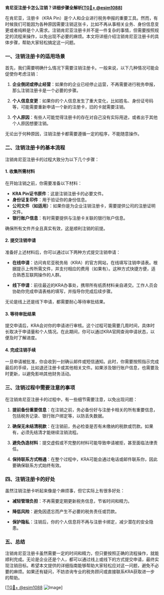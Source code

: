 **肯尼亚注册卡怎么注销？详细步骤全解析[[TG💪+ @esim1088](https://t.me/s/esim1088)]**

在肯尼亚，注册卡（KRA Pin）是个人和企业进行税务申报的重要工具。然而，有时候我们可能因为各种原因需要注销这张卡，比如不再从事相关业务、身份信息变更或者纯粹是个人需求。注销肯尼亚注册卡并不是一件复杂的事情，但需要按照规定的流程来操作，以免出现不必要的麻烦。本文将详细介绍注销肯尼亚注册卡的具体步骤，帮助大家轻松搞定这一问题。

### 一、注销注册卡的适用场景

首先，我们需要明确什么情况下需要注销注册卡。一般来说，以下几种情况可能会促使你考虑注销：

1. **企业倒闭或停止经营**：如果你的企业已经停止运营，不再需要进行税务申报，那么注销注册卡是一个必要的步骤。
   
2. **个人信息变更**：如果你的个人信息发生了重大变化，比如姓名、身份证号码等，可能需要重新申请一个新的注册卡，旧的卡就需要注销。

3. **个人原因**：有些人可能觉得注册卡的存在对自己没有实际用途，或者出于其他个人原因想要注销。

无论出于何种原因，注销注册卡都需要遵循一定的程序，不能随意操作。

### 二、注销注册卡的基本流程

注销肯尼亚注册卡的过程大致分为以下几个步骤：

#### 1. 收集所需材料

在开始注销之前，你需要准备以下材料：

- **KRA Pin证书原件**：这是注销注册卡的必要文件。
- **身份证复印件**：用于验证你的身份信息。
- **公司文件（如适用）**：如果你是为企业注销注册卡，需要提供公司的注册证明文件。
- **银行账户信息**：有时需要提供与注册卡关联的银行账户信息。

确保所有文件齐全且真实有效，这是顺利注销的前提。

#### 2. 提交注销申请

准备好上述材料后，你可以通过以下两种方式提交注销申请：

- **在线申请**：访问肯尼亚税务局（KRA）的官方网站，在线填写注销申请表。根据提示上传所需文件，并支付相应的费用（如果有）。这种方式快捷方便，适合熟悉互联网操作的人群。

- **线下申请**：前往最近的KRA办事处，携带所有纸质材料亲自递交。工作人员会协助你完成申请表格的填写，并指导你完成后续步骤。

无论是线上还是线下申请，都需要耐心等待审批结果。

#### 3. 等待审批结果

提交申请后，KRA会对你的申请进行审核。这个过程可能需要几周时间，具体时长取决于申请量和个人情况。在此期间，你可以通过KRA官网查询申请状态，以便及时了解进度。

#### 4. 完成注销手续

一旦申请被批准，你会收到一封确认邮件或短信通知。此时，你需要按照指示完成最后的手续，比如退还注册卡或其他相关文件。如果涉及银行账户信息，也需要及时更新，以避免影响其他财务活动。

### 三、注销过程中需要注意的事项

在注销肯尼亚注册卡的过程中，有一些细节需要注意，以免出现问题：

1. **提前备份重要信息**：在注销之前，务必备份好与注册卡相关的所有重要信息，包括税务记录、银行账户绑定等，以防丢失数据。

2. **确保无未结清税款**：在注销前，务必检查是否有未缴纳的税款或罚款。如果有，必须先结清才能继续注销流程。

3. **避免伪造材料**：提交虚假或不完整的材料可能导致申请被拒，甚至面临法律责任。

4. **保持联系方式畅通**：在整个过程中，KRA可能会通过电话或邮件联系你，因此要确保联系方式始终有效。

### 四、注销注册卡的好处

虽然注销注册卡听起来像是个麻烦事，但它实际上有很多好处：

- **减轻管理负担**：不再需要定期更新税务信息，节省时间和精力。
  
- **降低风险**：避免因遗忘而产生不必要的税务责任或罚款。

- **保护隐私**：注销后，你的个人信息将不再与注册卡绑定，减少潜在的安全隐患。

### 五、总结

注销肯尼亚注册卡虽然需要一定的时间和精力，但只要按照正确的流程操作，就能顺利完成。无论是企业还是个人，都可以通过线上或线下的方式提交申请，最终实现注销目标。希望本文提供的详细指南能够帮助大家轻松应对这一问题，避免不必要的麻烦。如果还有疑问，不妨咨询专业的税务顾问或直接联系KRA获取进一步的帮助。

[[TG💪+ @esim1088](https://t.me/s/esim1088) ![Image](https://i.postimg.cc/4NQfJmqS/Snipaste-2025-05-13-00-14-12.png)]